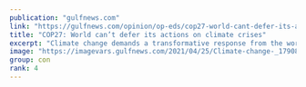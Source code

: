 ```yaml
---
publication: "gulfnews.com"
link: "https://gulfnews.com/opinion/op-eds/cop27-world-cant-defer-its-actions-on-climate-crises-1.91640563"
title: "COP27: World can’t defer its actions on climate crises"
excerpt: "Climate change demands a transformative response from the world’s most powerful countries"
image: "https://imagevars.gulfnews.com/2021/04/25/Climate-change-_179089dd92d_medium.jpg"
group: con
rank: 4
---
```

